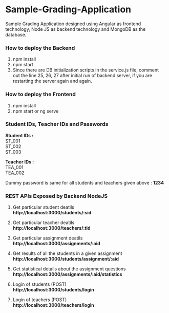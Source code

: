 # Sample-Grading-Application
Sample Grading Application designed using Angular as frontend technology, Node JS as backend technology and MongoDB as the database.


### How to deploy the Backend

1. npm install
2. npm start
3. Since there are DB initialization scripts in the service.js file, comment out the line 25, 26, 27 after initial run of backend server, if you are restarting the server again and again.


### How to deploy the Frontend

1. npm install
2. npm start or ng serve


### Student IDs, Teacher IDs and Passwords

**Student IDs :**  
ST_001  
ST_002  
ST_003  

**Teacher IDs :**  
TEA_001  
TEA_002  

Dummy password is same for all students and teachers given above : **1234**


### REST APIs Exposed by Backend NodeJS

1. Get particular student deatils  
**http://localhost:3000/students/:sid**

2. Get particular teacher deatils  
**http://localhost:3000/teachers/:tid**

3. Get particular assignment deatils  
**http://localhost:3000/assignments/:aid**

4. Get results of all the students in a given assignment  
**http://localhost:3000/students/assignment/:aid**

5. Get statistical details about the assignment questions  
**http://localhost:3000/assignments/:aid/statistics**

8. Login of students (POST)  
**http://localhost:3000/students/login**

10. Login of teachers (POST)  
**http://localhost:3000/teachers/login** 


